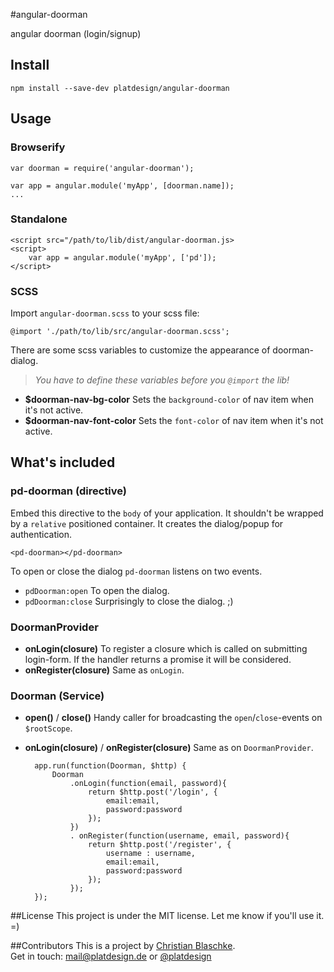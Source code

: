 #angular-doorman

angular doorman (login/signup)


## Install

	npm install --save-dev platdesign/angular-doorman
	

## Usage
### Browserify
	
	var doorman = require('angular-doorman');
	
	var app = angular.module('myApp', [doorman.name]);
	...

### Standalone

	<script src="/path/to/lib/dist/angular-doorman.js>
	<script>
		var app = angular.module('myApp', ['pd']);
	</script>

### SCSS

Import `angular-doorman.scss` to your scss file:

	@import './path/to/lib/src/angular-doorman.scss';
	
There are some scss variables to customize the appearance of doorman-dialog.	
> *You have to define these variables before you `@import` the lib!*

- **$doorman-nav-bg-color** Sets the `background-color` of nav item when it's not active.
- **$doorman-nav-font-color** Sets the `font-color` of nav item when it's not active. 



## What's included

### pd-doorman (directive)
Embed this directive to the `body` of your application. It shouldn't be wrapped by a `relative` positioned container. It creates the dialog/popup for authentication.

	<pd-doorman></pd-doorman>

To open or close the dialog `pd-doorman` listens on two events.

- `pdDoorman:open` To open the dialog.
- `pdDoorman:close` Surprisingly to close the dialog. ;)


### DoormanProvider

- **onLogin(closure)** To register a closure which is called on submitting login-form. If the handler returns a promise it will be considered.
- **onRegister(closure)** Same as `onLogin`.

### Doorman (Service)

- **open()** / **close()** Handy caller for broadcasting the `open`/`close`-events on `$rootScope`.
- **onLogin(closure)** / **onRegister(closure)** Same as on `DoormanProvider`.


		app.run(function(Doorman, $http) {
			Doorman
				.onLogin(function(email, password){
					return $http.post('/login', { 
						email:email, 
						password:password
					});
				})
				. onRegister(function(username, email, password){
					return $http.post('/register', { 
						username : username, 
						email:email, 
						password:password 
					});
				});
		});


##License
This project is under the MIT license. Let me know if you'll use it. =)


##Contributors
This is a project by [Christian Blaschke](http://platdesign.de).	 
Get in touch: [mail@platdesign.de](mailto:mail@platdesign.de) or [@platdesign](https://twitter.com/platdesign)

